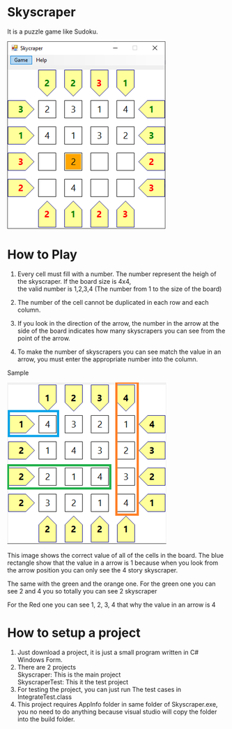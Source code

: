 # Skyscraper

It is a puzzle game like Sudoku.

![Image Image](https://raw.githubusercontent.com/KDevZilla/Resource/main/SkyCraperScreen_Sample01.png)

# How to Play


1. Every cell must fill with a number. The number represent the heigh 
of the skyscraper. 
If the board size is 4x4,  
the valid number is 1,2,3,4 (The number from 1 to the size of the board)

2. The number of the cell cannot be duplicated in each row and each column.

3. If you look in the direction of the arrow, 
the number in the arrow at the side of the board 
indicates how many skyscrapers you can see from the point of the arrow.

4. To make the number of skyscrapers you can see 
match the value in an arrow, you must enter 
the appropriate number into the column.

Sample

![Image Image](https://raw.githubusercontent.com/KDevZilla/Resource/main/SkyCraperScreen_HowtoPlay.png)

This image shows the correct value of all of the cells in the board.
The blue rectangle show that the value in a arrow is 1 because when you 
look from the arrow position you can only see the 4 story skyscraper.

The same with the green and the orange one. For the green one you can see
2 and 4 you so totally you can see 2 skyscraper

For the Red one you can see 1, 2, 3, 4 that why the value in an arrow is 4

# How to setup a project
1. Just download a project, it is just a small program written in C# Windows Form.
2. There are 2 projects\
      Skyscraper: This is the main project\
      SkyscraperTest: This it the test project
3. For testing the project, you can just run The test cases in IntegrateTest.class
4. This project requires AppInfo folder in same folder of Skyscraper.exe, you no need to do anything
   because visual studio will copy the folder into the build folder.

